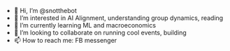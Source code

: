 - 👋 Hi, I’m @snotthebot
- 👀 I’m interested in AI Alignment, understanding group dynamics, reading  
- 🌱 I’m currently learning ML and macroeconomics  
- 💞️ I’m looking to collaborate on running cool events, building 
- 📫 How to reach me: FB messenger 

<!---
snotthebot/snotthebot is a ✨ special ✨ repository because its `README.md` (this file) appears on your GitHub profile.
You can click the Preview link to take a look at your changes.
--->
